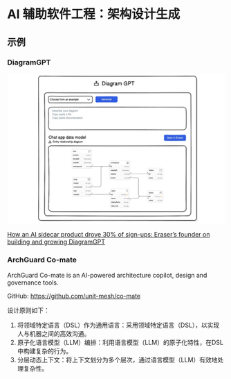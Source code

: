 # AI 辅助软件工程：架构设计生成

## 示例

### DiagramGPT

![](images/Diagram-GPT.webp)

[How an AI sidecar product drove 30% of sign-ups: Eraser’s founder on building and growing DiagramGPT](https://openviewpartners.com/blog/how-an-ai-sidecar-product-drove-30-percent-of-sign-ups-eraser/)

### ArchGuard Co-mate

ArchGuard Co-mate is an AI-powered architecture copilot, design and governance tools.

GitHub: https://github.com/unit-mesh/co-mate

设计原则如下：

1. 将领域特定语言（DSL）作为通用语言：采用领域特定语言（DSL），以实现人与机器之间的高效沟通。
2. 原子化语言模型（LLM）编排：利用语言模型（LLM）的原子化特性，在DSL中构建复杂的行为。
3. 分层动态上下文：将上下文划分为多个层次，通过语言模型（LLM）有效地处理复杂性。
